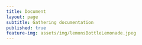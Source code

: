 ```yaml
---
title: Document
layout: page
subtitle: Gathering documentation
published: true
feature-img: assets/img/lemonsBottleLemonade.jpeg
---
```







